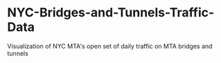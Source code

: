 NYC-Bridges-and-Tunnels-Traffic-Data
====================================

Visualization of NYC MTA's open set of daily traffic on MTA bridges and tunnels
